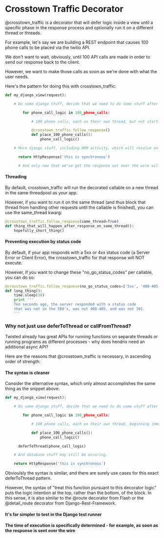 # Crosstown Traffic Decorator

  @crosstown_traffic is a decorator that will defer logic inside a view until a specific phase in the response process and optionally run it on a different thread or threads.

For example, let's say we are building a REST endpoint that causes 100 phone calls to be placed via the twilio API.

We don't want to wait, obviously, until 100 API calls are made in order to send our response back to the client.

However, we want to make those calls as soon as we're done with what the user needs.

Here's the pattern for doing this with crosstown_traffic:


```python
def my_django_view(request):

    # Do some django stuff, decide that we need to do some stuff after the request is over (like place 100 phone calls via the Twilio API)

        for phone_call_logic in 100_phone_calls:

            # 100 phone calls, each on their own thread, but not starting until the response has gone out over the wire

            @crosstown_traffic.follow_response()
            def place_100_phone_calls():
                phone_call_logic()

    # More django stuff, including ORM activity, which will resolve on this thread, before the crosstown_traffic begins.

      return HttpResponse('this is synchronous')

      # And only now that we've got the response out over the wire will place_100_phone_calls happen.
```
#### Threading
By default, crosstown_traffic will run the decorated callable on a new thread in the same threadpool as your app.

However, if you want to run it on the same thread (and thus block that thread from handling other requests until the callable is finished), you can use the same_thread kwarg:

```python
@crosstown_traffic.follow_response(same_thread=True)
def thing_that_will_happen_after_response_on_same_thread():
    hopefully_short_thing()
```

#### Preventing execution by status code
By default, if your app responds with a 5xx or 4xx status code (a Server Error or Client Error), the crosstown_traffic for that response will NOT execute.

However, if you want to change these "no_go_status_codes" per callable, you can do so:

```python
@crosstown_traffic.follow_response(no_go_status_codes=['5xx', '400-405', 302])
def long_thing():
    time.sleep(10)
    print '''
    Ten seconds ago, the server responded with a status code
    that was not in the 500's, was not 400-405, and was not 302.
    '''
```

### Why not just use deferToThread or callFromThread?

Twisted already has great APIs for running functions on separate threads or running programs as different processes - why does hendrix need an additional async API?

Here are the reasons that @crosstown_traffic is necessary, in ascending order of strength:

#### The syntax is cleaner

Consider the alternative syntax, which only almost accomplishes the same thing as the snippet above:

```python
def my_django_view(request):

    # Do some django stuff, decide that we need to do some stuff after the request is over (like place 100 phone calls via the Twilio API)

        for phone_call_logic in 100_phone_calls:

            # 100 phone calls, each on their own thread, beginning immediately

            def place_100_phone_calls():
                phone_call_logic()

      deferToThread(phone_call_logic)

    # And database stuff may still be occuring.

    return HttpResponse('this is synchronous')
```

Obvioulsly the syntax is similar, and there are surely use cases for this exact deferToThread pattern.

However, the syntax of "treat this function pursuant to this decorator logic" puts the logic intention at the top, rather than the bottom, of the block.  In this sense, it is also similar to the @route decorator from Flash or the @detail_route decorator from Django-Rest-Framework.

#### It's far simpler to test in the Django test runner



#### The time of execution is specifically determined - for example, as soon as the response is sent over the wire
